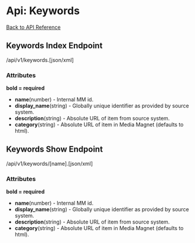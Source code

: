 Api: Keywords
=============

[Back to API Reference](api.md)

Keywords Index Endpoint
-----------------------
/api/v1/keywords.[json/xml]

### Attributes ###
**bold = required**

* **name**(number) - Internal MM id.
* **display_name**(string) - Globally unique identifier as provided by source system.
* **description**(string) - Absolute URL of item from source system.
* **category**(string) - Absolute URL of item in Media Magnet (defaults to html).

Keywords Show Endpoint
-----------------------
/api/v1/keywords/[name].[json/xml]

### Attributes ###
**bold = required**

* **name**(number) - Internal MM id.
* **display_name**(string) - Globally unique identifier as provided by source system.
* **description**(string) - Absolute URL of item from source system.
* **category**(string) - Absolute URL of item in Media Magnet (defaults to html).

